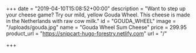 +++
date = "2019-04-10T15:08:52+00:00"
description = "Want to step up your cheese game? Try our mild, yellow Gouda Wheel. This cheese is made in the Netherlands with raw cow milk."
id = "GOUDA_WHEEL"
image = "/uploads/gouda.jpg"
name = "Gouda Wheel Sum Cheese"
price = 299.95
product_url = "https://snipcart-hugo-forestry.netlify.com"
url = "/"

+++
